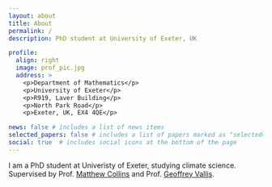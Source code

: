 ```yaml
---
layout: about
title: About
permalink: /
description: PhD student at University of Exeter, UK

profile:
  align: right
  image: prof_pic.jpg
  address: >
    <p>Department of Mathematics</p>
    <p>University of Exeter</p>
    <p>R919, Laver Building</p>
    <p>North Park Road</p>
    <p>Exeter, UK, EX4 4QE</p>

news: false # includes a list of news items
selected_papers: false # includes a list of papers marked as "selected={true}"
social: true  # includes social icons at the bottom of the page
---
```


I am a PhD student at Univeristy of Exeter, studying climate science. Supervised by Prof. [Matthew Collins](https://emps.exeter.ac.uk/mathematics/staff/mc369) and Prof. [Geoffrey Vallis](https://emps.exeter.ac.uk/mathematics/staff/gv219). 

